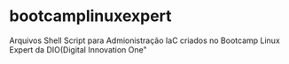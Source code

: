# bootcamplinuxexpert

Arquivos Shell Script para Admionistração IaC criados no Bootcamp Linux Expert da DIO(Digital Innovation One"
